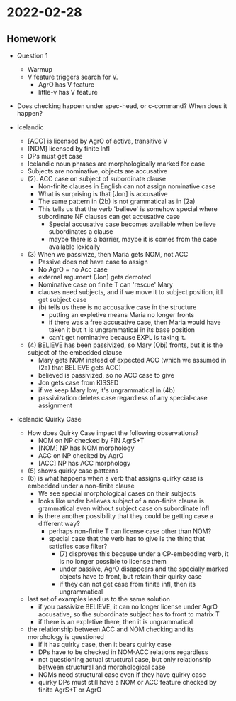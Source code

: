 # 2022-02-28

## Homework
* Question 1
  * Warmup
  * V feature triggers search for V. 
    * AgrO has V feature
    * little-v has V feature
* Does checking happen under spec-head, or c-command? When does it happen?

* Icelandic
  * [ACC] is licensed by AgrO of active, transitive V
  * [NOM] licensed by finite Infl
  * DPs must get case
  * Icelandic noun phrases are morphologically marked for case
  * Subjects are nominative, objects are accusative
  * (2). ACC case on subject of subordinate clause
    * Non-finite clauses in English can not assign nominative case
    * What is surprising is that [Jon] is accusative
    * The same pattern in (2b) is not grammatical as in (2a)
    * This tells us that the verb 'believe' is somehow special where subordinate NF clauses can get accusative case
      * Special accusative case becomes available when believe subordinates a clause
      * maybe there is a barrier, maybe it is comes from the case available lexically
  * (3) When we passivize, then Maria gets NOM, not ACC
    * Passive does not have case to assign
    * No AgrO = no Acc case
    * external argument (Jon) gets demoted
    * Nominative case on finite T can 'rescue' Mary
    * clauses need subjects, and if we move it to subject position, itll get subject case
    * (b) tells us there is no accusative case in the structure
      * putting an expletive means Maria no longer fronts
      * if there was a free accusative case, then Maria would have taken it but it is ungrammatical in its base position
      * can't get nominative because EXPL is taking it.
  * (4) BELIEVE has been passivized, so Mary (Obj) fronts, but it is the subject of the embedded clause
    * Mary gets NOM instead of expected ACC (which we assumed in (2a) that BELIEVE gets ACC)
    * believed is passivized, so no ACC case to give
    * Jon gets case from KISSED
    * if we keep Mary low, it's ungrammatical in (4b)
    * passivization deletes case regardless of any special-case assignment
* Icelandic Quirky Case
  * How does Quirky Case impact the following observations?
    * NOM on NP checked by FIN AgrS+T
    * [NOM] NP has NOM morphology
    * ACC on NP checked by AgrO
    * [ACC] NP has ACC morphology
  * (5) shows quirky case patterns
  * (6) is what happens when a verb that assigns quirky case is embedded under a non-finite clause
    * We see special morphological cases on their subjects
    * looks like under believes subject of a non-finite clause is grammatical even without subject case on subordinate Infl
    * is there another possibility that they could be getting case a different way?
      * perhaps non-finite T can license case other than NOM?
      * special case that the verb has to give is the thing that satisfies case filter?
        * (7) disproves this because under a CP-embedding verb, it is no longer possible to license them
        * under passive, AgrO disappears and the specially marked objects have to front, but retain their quirky case
        * if they can not get case from finite infl, then its ungrammatical
  * last set of examples lead us to the same solution
    * if you passivize BELIEVE, it can no longer license under AgrO accusative, so the subordinate subject has to front to matrix T
    * if there is an expletive there, then it is ungrammatical
  * the relationship between ACC and NOM checking and its morphology is questioned
    * if it has quirky case, then it bears quirky case
    * DPs have to be checked in NOM-ACC relations regardless
    * not questioning actual structural case, but only relationship between structural and morphological case
    * NOMs need structural case even if they have quirky case
    * quirky DPs must still have a NOM or ACC feature checked by finite AgrS+T or AgrO  
